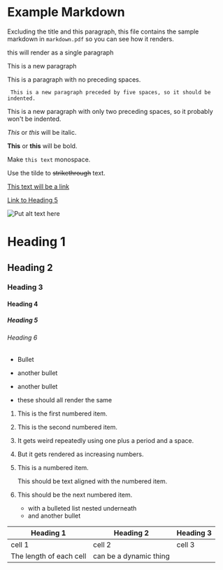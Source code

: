 # Example Markdown

Excluding the title and this paragraph, this file contains the sample markdown
in `markdown.pdf` so you can see how it renders.

this
will
render
as
a
single
paragraph

This is a new paragraph

This is a paragraph with no preceding spaces.

     This is a new paragraph preceded by five spaces, so it should be indented.

  This is a new paragraph with only two preceding spaces, so it probably won't be indented.
  
  _This_ or *this* will be italic.
  
  **This** or __this__ will be bold.
  
  Make `this text` monospace.
  
  Use the tilde to ~~strikethrough~~ text.
  
  [This text will be a link](http://www.middlesex.mass.edu)
  
  [Link to Heading 5](#Heading-5)
  
  ![Put alt text here](../relative/path/to/image.png)
  
# Heading 1

## Heading 2

### Heading 3

#### Heading 4

##### Heading 5

###### Heading 6

* Bullet
- another bullet
+ another bullet
* these should all render the same

1. This is the first numbered item.
1. This is the second numbered item.
1. It gets weird repeatedly using one plus a period and a space.
1. But it gets rendered as increasing numbers.

1. This is a numbered item.

   This should be text aligned with the numbered item.

1. This should be the next numbered item.

   * with a bulleted list nested underneath
   * and another bullet
   
 Heading 1 | Heading 2 | Heading 3
----------|-----------|----------
cell 1 | cell 2 | cell 3
The length of each cell | can be a dynamic thing |
